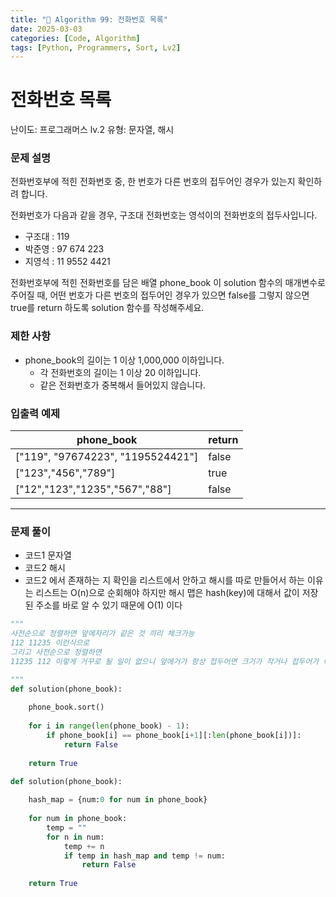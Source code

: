 ```yaml
---
title: "🧠 Algorithm 99: 전화번호 목록"
date: 2025-03-03
categories: [Code, Algorithm]
tags: [Python, Programmers, Sort, Lv2]
---
```


# 전화번호 목록

난이도: 프로그래머스 lv.2
유형: 문자열, 해시

### **문제 설명**

전화번호부에 적힌 전화번호 중, 한 번호가 다른 번호의 접두어인 경우가 있는지 확인하려 합니다.

전화번호가 다음과 같을 경우, 구조대 전화번호는 영석이의 전화번호의 접두사입니다.

- 구조대 : 119
- 박준영 : 97 674 223
- 지영석 : 11 9552 4421

전화번호부에 적힌 전화번호를 담은 배열 phone_book 이 solution 함수의 매개변수로 주어질 때, 어떤 번호가 다른 번호의 접두어인 경우가 있으면 false를 그렇지 않으면 true를 return 하도록 solution 함수를 작성해주세요.

### 제한 사항

- phone_book의 길이는 1 이상 1,000,000 이하입니다.
    - 각 전화번호의 길이는 1 이상 20 이하입니다.
    - 같은 전화번호가 중복해서 들어있지 않습니다.

### 입출력 예제

| phone_book | return |
| --- | --- |
| ["119", "97674223", "1195524421"] | false |
| ["123","456","789"] | true |
| ["12","123","1235","567","88"] | false |

---

### 문제 풀이

- 코드1 문자열
- 코드2 해시
- 코드2 에서 존재하는 지 확인을 리스트에서 안하고 해시를 따로 만들어서 하는 이유는 리스트는 O(n)으로 순회해야 하지만 해시 맵은 hash(key)에 대해서 값이 저장된 주소를 바로 알 수 있기 때문에 O(1) 이다

```python
"""
사전순으로 정렬하면 앞에자리가 같은 것 끼리 체크가능
112 11235 이런식으로
그리고 사전순으로 정렬하면
11235 112 이렇게 거꾸로 될 일이 없으니 앞에거가 항상 접두어면 크기가 작거나 접두어가 아닐때는 문자열 길이가 더 작을수도있음

"""
def solution(phone_book):
    
    phone_book.sort()
    
    for i in range(len(phone_book) - 1):
        if phone_book[i] == phone_book[i+1][:len(phone_book[i])]:
            return False
        
    return True
```

```python
def solution(phone_book):
    
    hash_map = {num:0 for num in phone_book}
    
    for num in phone_book:
        temp = ""
        for n in num:
            temp += n
            if temp in hash_map and temp != num:
                return False
    
    return True
```